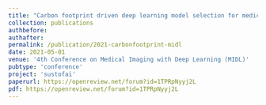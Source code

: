 ```yaml
---
title: "Carbon footprint driven deep learning model selection for medical imaging"
collection: publications
authbefore: 
authafter:
permalink: /publication/2021-carbonfootprint-midl 
date: 2021-05-01
venue: '4th Conference on Medical Imaging with Deep Learning (MIDL)'
pubtype: 'conference'
project: 'sustofai'
paperurl: https://openreview.net/forum?id=1TPRpNyyj2L
pdf: https://openreview.net/forum?id=1TPRpNyyj2L
---
```

